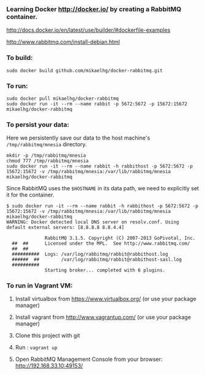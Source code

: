 ### Learning Docker http://docker.io/ by creating a RabbitMQ container.

http://docs.docker.io/en/latest/use/builder/#dockerfile-examples

http://www.rabbitmq.com/install-debian.html

### To build:

    sudo docker build github.com/mikaelhg/docker-rabbitmq.git

### To run:

    sudo docker pull mikaelhg/docker-rabbitmq
    sudo docker run -it --rm --name rabbit -p 5672:5672 -p 15672:15672 mikaelhg/docker-rabbitmq
    
### To persist your data:

Here we persistently save our data to the host machine's ``/tmp/rabbitmq/mnesia`` directory.

    mkdir -p /tmp/rabbitmq/mnesia
    chmod 777 /tmp/rabbitmq/mnesia
    sudo docker run -it --rm --name rabbit -h rabbithost -p 5672:5672 -p 15672:15672 -v /tmp/rabbitmq/mnesia:/var/lib/rabbitmq/mnesia mikaelhg/docker-rabbitmq

Since RabbitMQ uses the ``$HOSTNAME`` in its data path, we need to explicitly set it for the container.

    $ sudo docker run -it --rm --name rabbit -h rabbithost -p 5672:5672 -p 15672:15672 -v /tmp/rabbitmq/mnesia:/var/lib/rabbitmq/mnesia mikaelhg/docker-rabbitmq
    WARNING: Docker detected local DNS server on resolv.conf. Using default external servers: [8.8.8.8 8.8.4.4]
    
                  RabbitMQ 3.1.5. Copyright (C) 2007-2013 GoPivotal, Inc.
      ##  ##      Licensed under the MPL.  See http://www.rabbitmq.com/
      ##  ##
      ##########  Logs: /var/log/rabbitmq/rabbit@rabbithost.log
      ######  ##        /var/log/rabbitmq/rabbit@rabbithost-sasl.log
      ##########
                  Starting broker... completed with 6 plugins.

### To run in Vagrant VM:

1. Install virtualbox from https://www.virtualbox.org/ (or use your package manager)

2. Install vagrant from http://www.vagrantup.com/ (or use your package manager)

3. Clone this project with git

4. Run : ``vagrant up``

5. Open RabbitMQ Management Console from your browser: http://192.168.33.10:49153/
